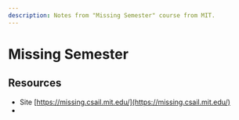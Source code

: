 ```yaml
---
description: Notes from "Missing Semester" course from MIT.
---
```


# Missing Semester

## Resources

* Site [https://missing.csail.mit.edu/](https://missing.csail.mit.edu/)
* 
